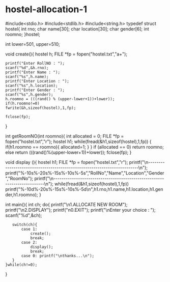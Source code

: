 # hostel-allocation-1
#include<stdio.h>
#include<stdlib.h>
#include<string.h>
typedef struct hostel{
        int rno;
        char name[30];
        char location[30];
        char gender[6];
        int roomno;
}hostel;

int lower=501, upper=510;

void create(){
    hostel h;
    FILE *fp = fopen("hostel.txt","a+");

    printf("Enter RollNO : ");
    scanf("%d",&h.rno);
    printf("Enter Name : ");
    scanf("%s",h.name);
    printf("Enter Location : ");
    scanf("%s",h.location);
    printf("Enter Gender : ");
    scanf("%s",h.gender);
    h.roomno = (((rand() % (upper-lower+1))+lower));
    if(h.roomno!=0)
    fwrite(&h,sizeof(hostel),1,fp);

    fclose(fp);
}

int getRoomNO(int roomno){
    int allocated = 0;
    FILE *fp = fopen("hostel.txt","r");
    hostel h1;
    while(fread(&h1,sizeof(hostel),1,fp))
    {
        if(h1.roomno == roomno){
                allocated=1;
        }
    }
    if (allocated == 0)
         return roomno;
    else
         return (((rand()%(upper-lower+1))+lower));
    fclose(fp);
}

void display (){
    hostel h1;
    FILE *fp = fopen("hostel.txt","r");
    printf("\n-------------------------------------------------------------------------\n");
    printf("%-10s%-20s%-15s%-10s%-5s","RollNo","Name","Location","Gender","RoomNo");
    printf("\n-------------------------------------------------------------------------\n");
    while(fread(&h1,sizeof(hostel),1,fp))
        printf("%-10d%-20s%-15s%-10s%-5d\n",h1.rno,h1.name,h1.location,h1.gender,h1.roomno);
}

int main(){
    int ch;
    do{
       printf("\n1.ALLOCATE NEW ROOM");
       printf("\n2.DISPLAY");
       printf("n0.EXIT");
       printf("\nEnter your choice : ");
       scanf("%d",&ch);

       switch(ch){
           case 1:
               create();
               break;
           case 2:
               display();
               break;
           case 0: printf("\nthanks...\n");
       }
    }while(ch!=0);
}



